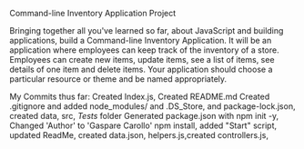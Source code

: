 Command-line Inventory Application Project 

Bringing together all you've learned so far, about JavaScript and building applications, build a Command-line Inventory Application. It will be an application where employees can keep track of the inventory of a store. Employees can create new items, update items, see a list of items, see details of one item and delete items. Your application should choose a particular resource or theme and be named appropriately.




My Commits thus far:
Created Index.js, Created README.md
Created .gitignore and added node_modules/ and .DS_Store, and package-lock.json, created data, src, _Tests_ folder
Generated package.json with npm init -y, Changed 'Author' to 'Gaspare Carollo' 
npm install, added "Start" script, updated ReadMe, created data.json, helpers.js,created controllers.js,
